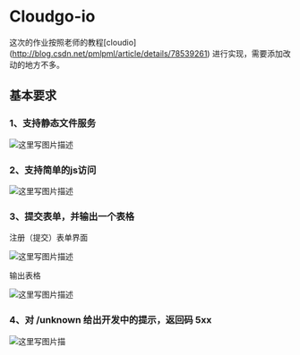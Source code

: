 # Cloudgo-io

这次的作业按照老师的教程[cloudio] (http://blog.csdn.net/pmlpml/article/details/78539261)  进行实现，需要添加改动的地方不多。


## 基本要求

### 1、支持静态文件服务

![这里写图片描述](http://img.blog.csdn.net/20171121202431629?watermark/2/text/aHR0cDovL2Jsb2cuY3Nkbi5uZXQvbGVwcmVjaGF1bl8=/font/5a6L5L2T/fontsize/400/fill/I0JBQkFCMA==/dissolve/70/gravity/SouthEast)

### 2、支持简单的js访问

![这里写图片描述](http://img.blog.csdn.net/20171121204509880?watermark/2/text/aHR0cDovL2Jsb2cuY3Nkbi5uZXQvbGVwcmVjaGF1bl8=/font/5a6L5L2T/fontsize/400/fill/I0JBQkFCMA==/dissolve/70/gravity/SouthEast)

### 3、提交表单，并输出一个表格

注册（提交）表单界面

![这里写图片描述](http://img.blog.csdn.net/20171121203031129?watermark/2/text/aHR0cDovL2Jsb2cuY3Nkbi5uZXQvbGVwcmVjaGF1bl8=/font/5a6L5L2T/fontsize/400/fill/I0JBQkFCMA==/dissolve/70/gravity/SouthEast)

输出表格

![这里写图片描述](http://img.blog.csdn.net/20171121204550880?watermark/2/text/aHR0cDovL2Jsb2cuY3Nkbi5uZXQvbGVwcmVjaGF1bl8=/font/5a6L5L2T/fontsize/400/fill/I0JBQkFCMA==/dissolve/70/gravity/SouthEast)

### 4、对 /unknown 给出开发中的提示，返回码 5xx

![这里写图片描](http://img.blog.csdn.net/20171121203202240?watermark/2/text/aHR0cDovL2Jsb2cuY3Nkbi5uZXQvbGVwcmVjaGF1bl8=/font/5a6L5L2T/fontsize/400/fill/I0JBQkFCMA==/dissolve/70/gravity/SouthEast)